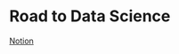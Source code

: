 # Road to Data Science

[Notion](https://sordid-suede-2a1.notion.site/Road-to-Data-Science-5247041b059146e2b87c204c56e15822)
